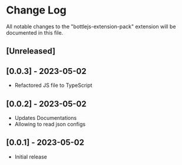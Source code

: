 # Change Log

All notable changes to the "bottlejs-extension-pack" extension will be documented in this file.


## [Unreleased]

## [0.0.3] - 2023-05-02
- Refactored JS file to TypeScript

## [0.0.2] - 2023-05-02
- Updates Documentations
- Allowing to read json configs

## [0.0.1] - 2023-05-02
- Initial release
